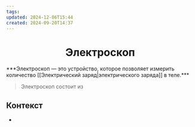 ```yaml
---
tags: 
updated: 2024-12-06T15:44
created: 2024-09-20T14:37
---
```

<center> <h1> <b> Электроскоп </b> </h1> </center>
***Электроскоп — это устройство, которое позволяет измерить количество [[Электрический заряд|электрического заряда]] в теле.***
 
>Электроскоп состоит из 

## Контекст
- 

